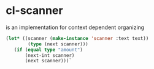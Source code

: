 # cl-scanner

is an implementation for context dependent organizing

```lisp
(let* ((scanner (make-instance 'scanner :text text))
        (type (next scanner)))
   (if (equal type "amount")
       (next-int scanner)
       (next scanner)))`
```